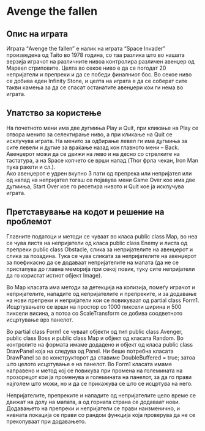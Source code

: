 # Avenge the fallen
## Опис на играта
Играта “Avenge the fallen” е налик на играта “Space Invader” произведена од Taito во 1978 година, со таа разлика што во нашата верзија играчот на различните нивоа контролира различен авенџер од Марвел стриповите. Целта во секое ниво е да се погодат 20 непријатели и препреки и да се победи финалниот бос. Во секое ниво се добива еден Infinity Stone, и целта на играта е да се соберат сите такви камења за да се спасат останатите авенџери кои ги нема во играта.

## Упатство за користење
На почетното мени има две дугмиња Play и Quit, при кликање на Play се отвора менито за селектирање ниво, а при кликање на Quit се исклучува играта. На менито за одбирање левел ги има дугмиња за сите левели и дугме за враќање назад кон главното мени – Back. 
Авенџерот можи да се движи на лево и на десно со стрелките на тастатура, а на Space копчето се врши напад (Thor фрла чекан, Iron Man пука ракети и сл.).  
Ако авенџерот е удрен вкупно 3 пати од препрека или непријател или од напад на непријател тогаш се појавува мени Game Over кое има две дугмиња, Start Over кое го ресетира нивото и Quit кое ја исклучува играта.

## Претставување на кодот  и решение на проблемот
Главните податоци и методи се чуваат во класа public class Map, во неа се чува листа на непријатели од класа public class Enemy и листа од препреки public class Obstacle, слика за непријателите на авенџерот и слика за позадина. Тука се чува сликата за непријателите на авенџерот за поефикасно да се додаваат непријателите на мапата (да не се пристапува до главна меморија при секој повик, туку сите непријатели да го користат истиот објект Image). 

Во Map класата има методи за детекција на колизија, помеѓу играчот и непријателите, нападите од непријателите и препреките, и за додавање на нови препреки и непријатели кои се повикуваат од partial class Form1. Исцртувањето се врши на простор со 1000 пиксели ширина и 500 пиксели висина, а потоа со ScaleTransform се добива соодветното исцртување врз панелот.

Во partial class Form1 се чуваат објекти од тип public class Avenger, public class  Boss и public class Map и објект од класата Random. Во контролите на формата имаме додадено и објект од класа public class DrawPanel која на следува од Panel. Ни беше потребна класата DrawPanel за во конструкторот да ставиме DoubleBuffered = true; затоа што целото исцртување е на панелот. Во Form1 класата имаме направено и метод кој се повикува при промена на големината на прозорецот кои ја променува и големината на панелот, за да го прави најголем што можи, но и да се прикажува се што се исцртува на него.

Непријателите, препреките и нападите од  непријателите цело време се движат на долу на мапата, а од горната страна се додаваат нови. Додавањето на препреки и непријатели се прави наизменично, и нивната локација се прави со рандом функција која проверува да не се прекопуваат при додавањето.

